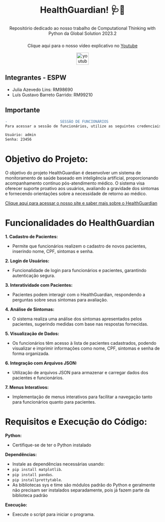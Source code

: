 <h1 align="center">HealthGuardian! 🩺💊</h1>

###

<p align="center">Repositório dedicado ao nosso trabalho de Computational Thinking with Python da Global Solution 2023.2</p>

###

<div align="center">
  <p align="center">Clique aqui para o nosso vídeo explicativo no <a href="https://www.youtube.com/">Youtube</a></p>
  <a href="https://www.youtube.com/">
    <img src="https://img.shields.io/static/v1?message=Youtube&logo=youtube&label=&color=FF0000&logoColor=white&labelColor=&style=for-the-badge" height="40" alt="youtube logo"  />
  </a>
</div>

## Integrantes - ESPW
- Julia Azevedo Lins: RM98690
- Luís Gustavo Barreto Garrido: RM99210

## Importante
```diff
-                        SESSÃO DE FUNCIONÁRIOS                        -
Para acessar a sessão de funcionários, utilize as seguintes credenciais:

Usuário: admin
Senha: 23456

```
# Objetivo do Projeto:

O objetivo do projeto HealthGuardian é desenvolver um sistema de monitoramento de saúde baseado em inteligência artificial, proporcionando acompanhamento contínuo pós-atendimento médico. O sistema visa oferecer suporte proativo aos usuários, avaliando a gravidade dos sintomas e fornecendo orientações sobre a necessidade de retorno ao médico.

<a href="https://juliaazevedolins.github.io/healthguardian-site/">Clique aqui para acessar o nosso site e saber mais sobre o HealthGuardian</a>

# Funcionalidades do HealthGuardian

**1. Cadastro de Pacientes:**
- Permite que funcionários realizem o cadastro de novos pacientes, inserindo nome, CPF, sintomas e senha.

**2. Login de Usuários:**
- Funcionalidade de login para funcionários e pacientes, garantindo autenticação segura.

**3. Interatividade com Pacientes:**
- Pacientes podem interagir com o HealthGuardian, respondendo a perguntas sobre seus sintomas para avaliação.

**4. Análise de Sintomas:**
- O sistema realiza uma análise dos sintomas apresentados pelos pacientes, sugerindo medidas com base nas respostas fornecidas.

**5. Visualização de Dados:**
- Os funcionários têm acesso à lista de pacientes cadastrados, podendo visualizar e imprimir informações como nome, CPF, sintomas e senha de forma organizada.

**6. Integração com Arquivos JSON:**
- Utilização de arquivos JSON para armazenar e carregar dados dos pacientes e funcionários.

**7. Menus Interativos:**
- Implementação de menus interativos para facilitar a navegação tanto para funcionários quanto para pacientes.

# Requisitos e Execução do Código:

**Python:**
- Certifique-se de ter o Python instalado

**Dependências:**
- Instale as dependências necessárias usando:
- `pip install matplotlib`.
- `pip install pandas`.
- `pip installprettytable`.
- As bibliotecas sys e time são módulos padrão do Python e geralmente não precisam ser instalados separadamente, pois já fazem parte da biblioteca padrão

**Execução:**
- Execute o script para iniciar o programa.
